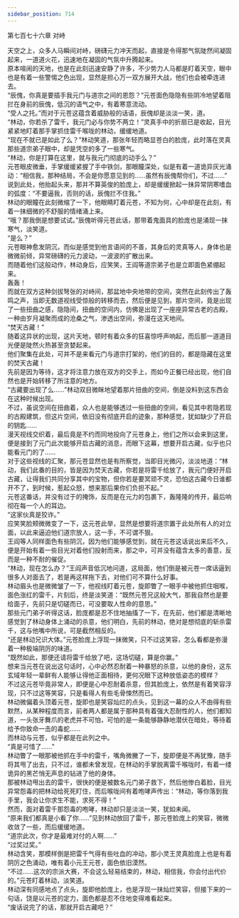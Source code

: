 ```yaml
---
sidebar_position: 714
---
```

 第七百七十六章 对峙


天空之上，众多人马瞬间对峙，磅礴元力冲天而起，直接是令得那气氛陡然间凝固起来，一道道火花，迅速地在凝固的气氛中升腾起来。  
原本喧闹的天地，也是在此刻迅速安静了许多，不少势力人马都是盯着天空，眼中也是有着一些警惕之色出现，显然是担心万一双方展开大战，他们也会被牵连进去。  
“辰傀，你真是要插手我元门与道宗之间的恩怨？”元苍面色隐隐有些阴冷地望着阻拦在身前的辰傀，低沉的语气之中，有着寒意流动。  
“受人之托。”而对于元苍这蕴含着威胁般的话语，辰傀却是淡淡一笑，道。  
“林动，你若杀了雷千，我元门必与你势不两立！”灵真手中的折扇已是收起，目光紧紧地盯着那手掌抓住雷千喉咙的林动，缓缓地道。  
“现在不就已是如此了么？”林动笑道，那张年轻而略显苍白的脸庞，此时落在灵真那些道宗弟子眼中，却是凭空的多了一些寒气。  
“林动，你是打算在这里，就与我元门彻底的动手么？”  
元苍眼皮微垂，手掌缓缓紧握了手中铁剑，那眼瞳深处，似是有着一道诡异灰光涌动：“相信我，那种结局，不会是你愿意见到的……虽然有辰傀帮你们，不过……”  
说到此处，他抬起头来，那并不算英俊的脸庞上，却是缓缓掀起一抹异常阴寒嗜血的弧度：“不要逼我，否则的话，辰傀拦不住我。”  
林动的眼瞳在此刻微缩了一下，他眼睛盯着元苍，不知为何，心中却是在此刻，有着一抹细微的不舒服的情绪涌上来。  
“哦？那我倒是想要试试。”辰傀听得元苍此话，那带着鬼面具的脸庞也是涌现一抹寒气，淡笑道。  
“是么？”  
元苍眼神愈发阴沉，而似是感觉到他言语间的不善，其身后的灵真等人，身体也是微微前倾，异常磅礴的元力波动，一波波的扩散出来。  
而随着他们这般动作，林动身后，应笑笑，王阎等道宗弟子也是立即面色紧绷起来。  
轰轰！  
而就在双方这种剑拔弩张的对峙间，那盆地中央地带的空间，突然在此刻传出了轰鸣之声，当即无数道视线受惊般的转移而去，然后便是见到，那片空间，竟是出现了一些扭曲之感，隐隐间，扭曲的空间内，仿佛是出现了一座座异常古老的古殿，一种由岁月凝聚而成的沧桑之气，渗透出空间，弥漫在这天地间。  
“焚天古藏！”  
随着这异状的出现，这片天地，顿时有着众多的狂喜惊呼声响起，而后那一道道目光便是陡然火热甚至贪婪起来。  
他们聚集在此处，可并不是来看元门与道宗打架的，他们的目的，都是隐藏在这里的焚天古藏！  
先前是因为等待，这才将注意力放在双方的交手上，而如今正餐已经出现，他们自然也是开始转移了所注意的地方。  
“古藏要出现了么……”林动双目微眯地望着那片扭曲的空间，倒是没料到这东西会在这种时候出现。  
不过，虽说空间在扭曲着，众人也是能够透过一些扭曲的空间，看见其中若隐若现的古殿建筑，但这片空间，依旧没有彻底开启的迹象，那种感觉，犹如缺少了开启的钥匙……  
漫天视线交织着，最后竟是不约而同地投向了元苍身上，他们之所以会来到这里，便是接到了元门此次能够开启古藏的消息，而眼下这幕，想要开启古藏，似乎也只能看元门的了……  
对于这些视线的汇聚，那元苍显然也是有所察觉，当即目光微闪，淡淡地道：“林动，我们此番的目的，皆是因为焚天古藏，你若是将雷千给放了，我元门便好开启古藏，让得我们共同分享其中的宝物，但你若是要冥顽不灵，恐怕这古藏今日谁都开不了，到时候，惹起众怒，想来那后果你们负担不起。”  
元苍这番话，并没有过于的掩饰，反而是在元力的包裹下，轰隆隆的传开，最后响彻在每一个人的耳边。  
“这家伙真是狡诈。”  
应笑笑脸颊微微变了一下，这元苍此举，显然是想要将道宗置于此处所有人的对立面，以此来逼迫他们道宗放人，这一手，不可谓不狠。  
王阎等人同样面色有些阴沉，因为他们能够感觉到，就在元苍这话说出来后不久，便是开始有着一些目光对着他们投射而来，那之中，可并没有蕴含太多的善意，反而是一种不耐的催促。  
“林动，现在怎么办？”王阎声音低沉地问道，这局面，他们倒是被元苍一席话逼到很多人对面去了，若是再这样拖下去，对他们可不算什么好事。  
林动眉头也是微微皱了一下，他视线盯着元苍，旋即瞥了一眼手中被他抓住咽喉，面色涨红的雷千，片刻后，终是淡笑道：“既然元苍兄这般大气，那我自然也是要给面子，先前只是切磋而已，可没要取人性命的意思。”  
那些元门弟子听得这话，脸庞都是忍不住地抽搐了一下，在先前，他们都是清晰地感觉到了林动身体上涌动的杀意，他们明白，先前的林动，绝对是想彻底的斩杀雷千，这与他嘴中所说，可是截然相反的。  
“还是林动兄识大体。”元苍脸庞上浮现一抹微笑，只不过这笑容，怎么看都是弥漫着一种极端阴厉的味道。  
“既然如此，那便还请将雷千给放了吧，这场切磋，算是你赢。”  
想来当元苍在说出这句话时，心中必然忍耐着一种暴怒的杀意，以他的身份，这东玄域年轻一辈鲜有人能够让得他正面相待，更何况眼下这种放低姿态的模样？  
不过这元苍毕竟非常人，即便是心中忍耐着杀意，但其脸庞上，依然是有着笑容浮现，只不过这等笑容，只是看得人有些毛骨悚然而已。  
林动微偏着头顶着元苍，旋即也是笑容灿烂的点头，见到这一幕的众人不由得有些默然，从某种程度而言，前者两人都是属于那种具有着强大忍耐性的人，他们都知道，一头张牙舞爪的老虎并不可怕，可怕的是一条能够静静地潜伏在暗处，等待着给予你致命一击的毒蛇……  
而林动与元苍，似乎都是在此列之中。  
“真是可惜了……”  
林动瞥了一眼那被他抓在手中的雷千，嘴角微撇了一下，旋即便是不再犹豫，随手将其甩了出去，只不过，谁都未曾发现，在林动的手掌脱离雷千喉咙时，有着一缕诡异的黑芒悄无声息的钻进了他的身体。  
那被林动甩出去的雷千，很快的便是被数名元门弟子救下，然后他惨白着脸，目光异常怨毒的把林动给死死盯住，而后喉咙间有着咆哮声传出：“林动，等你落到我手里，我会让你求生不能，求死不得！”  
然而，面对着雷千那怨毒的咆哮，林动却只是淡淡一笑，犹如未闻。  
“原来我们都真是小看了你……”见到林动放回了雷千，那元苍脸庞上的笑容，微微收敛了一些，而后缓缓地道。  
“道宗此次，你才是最难对付的人啊……”  
“过奖过奖。”  
林动含笑，那模样倒是把雷千气得有些吐血的冲动，那小灵王灵真脸庞上也是有着阴厉之色涌动，唯有着小元王元苍，面色依旧漠然。  
“不过……这次的宗派大赛，不会这么轻易结束的，林动，相信我，你会付出代价的。”元苍盯着林动，淡笑道。  
林动深有同感地点了点头，旋即他脸庞上，也是浮现一抹灿烂笑容，但接下来的一句话，饶是以元苍的定力，面色都是忍不住地变得难看起来。  
“废话说完了的话，那就开启古藏吧？”  
  
  
